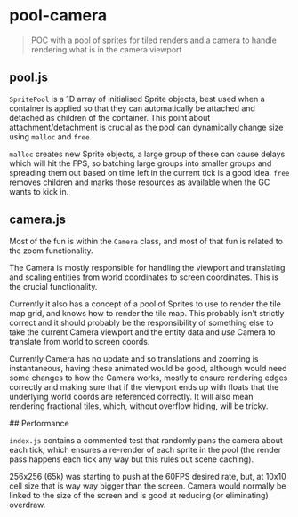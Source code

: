 
# pool-camera

> POC with a pool of sprites for tiled renders and a camera to handle rendering what is in the camera viewport

## pool.js

`SpritePool` is a 1D array of initialised Sprite objects, best used when a container is applied so that they can automatically be attached and detached as children of the container. This point about attachment/detachment is crucial as the pool can dynamically change size using `malloc` and `free`.

`malloc` creates new Sprite objects, a large group of these can cause delays which will hit the FPS, so batching large groups into smaller groups and spreading them out based on time left in the current tick is a good idea. `free` removes children and marks those resources as available when the GC wants to kick in.

## camera.js

Most of the fun is within the `Camera` class, and most of that fun is related to the zoom functionality.

The Camera is mostly responsible for handling the viewport and translating and scaling entities from world coordinates to screen coordinates. This is the crucial functionality.

Currently it also has a concept of a pool of Sprites to use to render the tile map grid, and knows how to render the tile map. This probably isn't strictly correct and it should probably be the responsibility of something else to take the current Camera viewport and the entity data and _use_ Camera to translate from world to screen coords.

Currently Camera has no update and so translations and zooming is instantaneous, having these animated would be good, although would need some changes to how the Camera works, mostly to ensure rendering edges correctly and making sure that if the viewport ends up with floats that the underlying world coords are referenced correctly. It will also mean rendering fractional tiles, which, without overflow hiding, will be tricky.

## Performance

`index.js` contains a commented test that randomly pans the camera about each tick, which ensures a re-render of each sprite in the pool (the render pass happens each tick any way but this rules out scene caching).

256x256 (65k) was starting to push at the 60FPS desired rate, but, at 10x10 cell size that is way way bigger than the screen. Camera would normally be linked to the size of the screen and is good at reducing (or eliminating) overdraw.
